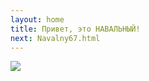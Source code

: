 ```yaml
---
layout: home
title: Привет, это НАВАЛЬНЫЙ!
next: Navalny67.html
---
```


[![](https://shabbat.lamourism.com/Wonderland/Rabbit61.jpg)](https://moses.lamourism.com/mossad/gay42.jpg)
